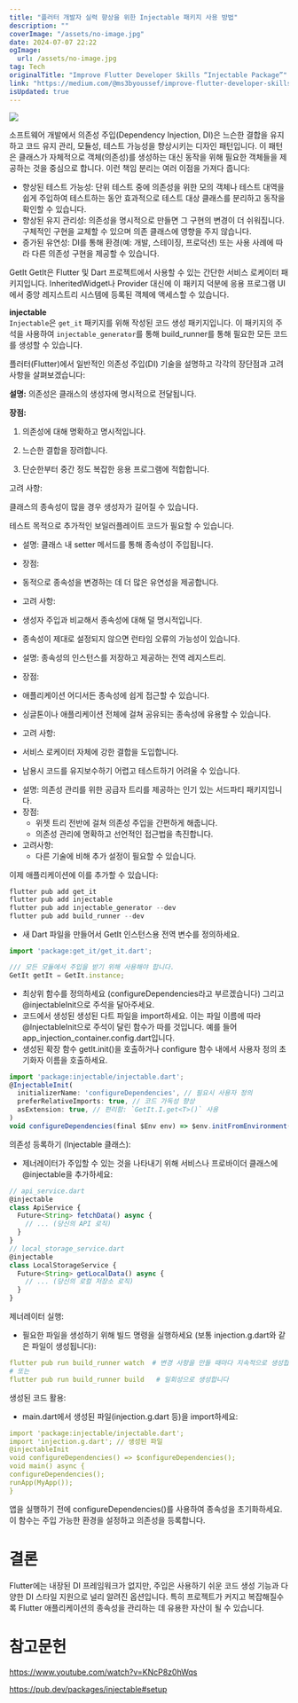 ```yaml
---
title: "플러터 개발자 실력 향상을 위한 Injectable 패키지 사용 방법"
description: ""
coverImage: "/assets/no-image.jpg"
date: 2024-07-07 22:22
ogImage: 
  url: /assets/no-image.jpg
tag: Tech
originalTitle: "Improve Flutter Developer Skills “Injectable Package”"
link: "https://medium.com/@ms3byoussef/improve-flutter-developer-skills-injectable-package-89fca602862e"
isUpdated: true
---
```




<img src="https://miro.medium.com/v2/resize:fit:1400/1*vPsRYWOqdWjuY8Fa5NLd3w.gif" />

소프트웨어 개발에서 의존성 주입(Dependency Injection, DI)은 느슨한 결합을 유지하고 코드 유지 관리, 모듈성, 테스트 가능성을 향상시키는 디자인 패턴입니다. 이 패턴은 클래스가 자체적으로 객체(의존성)를 생성하는 대신 동작을 위해 필요한 객체들을 제공하는 것을 중심으로 합니다. 이런 책임 분리는 여러 이점을 가져다 줍니다:

- 향상된 테스트 가능성: 단위 테스트 중에 의존성을 위한 모의 객체나 테스트 대역을 쉽게 주입하여 테스트하는 동안 효과적으로 테스트 대상 클래스를 분리하고 동작을 확인할 수 있습니다.
- 향상된 유지 관리성: 의존성을 명시적으로 만들면 그 구현의 변경이 더 쉬워집니다. 구체적인 구현을 교체할 수 있으며 의존 클래스에 영향을 주지 않습니다.
- 증가된 유연성: DI를 통해 환경(예: 개발, 스테이징, 프로덕션) 또는 사용 사례에 따라 다른 의존성 구현을 제공할 수 있습니다.

GetIt
GetIt은 Flutter 및 Dart 프로젝트에서 사용할 수 있는 간단한 서비스 로케이터 패키지입니다. InheritedWidget나 Provider 대신에 이 패키지 덕분에 응용 프로그램 UI에서 중앙 레지스트리 시스템에 등록된 객체에 액세스할 수 있습니다.

<div class="content-ad"></div>

**injectable**  
`Injectable`은 `get_it` 패키지를 위해 작성된 코드 생성 패키지입니다. 이 패키지의 주석을 사용하여 `injectable_generator`를 통해 build_runner를 통해 필요한 모든 코드를 생성할 수 있습니다.

플러터(Flutter)에서 일반적인 의존성 주입(DI) 기술을 설명하고 각각의 장단점과 고려사항을 살펴보겠습니다:

**설명:** 의존성은 클래스의 생성자에 명시적으로 전달됩니다.

**장점:**

<div class="content-ad"></div>

1. 의존성에 대해 명확하고 명시적입니다.

2. 느슨한 결합을 장려합니다.

3. 단순한부터 중간 정도 복잡한 응용 프로그램에 적합합니다.

고려 사항:

<div class="content-ad"></div>

클래스의 종속성이 많을 경우 생성자가 길어질 수 있습니다.

테스트 목적으로 추가적인 보일러플레이트 코드가 필요할 수 있습니다.

- 설명: 클래스 내 setter 메서드를 통해 종속성이 주입됩니다.
- 장점:
- 동적으로 종속성을 변경하는 데 더 많은 유연성을 제공합니다.
- 고려 사항:
- 생성자 주입과 비교해서 종속성에 대해 덜 명시적입니다.
- 종속성이 제대로 설정되지 않으면 런타임 오류의 가능성이 있습니다.

- 설명: 종속성의 인스턴스를 저장하고 제공하는 전역 레지스트리.
- 장점:
- 애플리케이션 어디서든 종속성에 쉽게 접근할 수 있습니다.
- 싱글톤이나 애플리케이션 전체에 걸쳐 공유되는 종속성에 유용할 수 있습니다.
- 고려 사항:
- 서비스 로케이터 자체에 강한 결합을 도입합니다.
- 남용시 코드를 유지보수하기 어렵고 테스트하기 어려울 수 있습니다.

<div class="content-ad"></div>

- 설명: 의존성 관리를 위한 공급자 트리를 제공하는 인기 있는 서드파티 패키지입니다.
- 장점:
  - 위젯 트리 전반에 걸쳐 의존성 주입을 간편하게 해줍니다.
  - 의존성 관리에 명확하고 선언적인 접근법을 촉진합니다.
- 고려사항:
  - 다른 기술에 비해 추가 설정이 필요할 수 있습니다.

이제 애플리케이션에 이를 추가할 수 있습니다:

```js
flutter pub add get_it
flutter pub add injectable
flutter pub add injectable_generator --dev
flutter pub add build_runner --dev
```

- 새 Dart 파일을 만들어서 GetIt 인스턴스용 전역 변수를 정의하세요.

<div class="content-ad"></div>

```js
import 'package:get_it/get_it.dart';

/// 모든 모듈에서 주입을 받기 위해 사용해야 합니다.
GetIt getIt = GetIt.instance;
```

- 최상위 함수를 정의하세요 (configureDependencies라고 부르겠습니다) 그리고 @injectableInit으로 주석을 달아주세요.
- 코드에서 생성된 생성된 다트 파일을 import하세요. 이는 파일 이름에 따라 @InjectableInit으로 주석이 달린 함수가 따를 것입니다. 예를 들어 app_injection_container.config.dart입니다.
- 생성된 확장 함수 getIt.init()을 호출하거나 configure 함수 내에서 사용자 정의 초기화자 이름을 호출하세요.

```js
import 'package:injectable/injectable.dart';
@InjectableInit(
  initializerName: 'configureDependencies', // 필요시 사용자 정의
  preferRelativeImports: true, // 코드 가독성 향상
  asExtension: true, // 편리함: `GetIt.I.get<T>()` 사용
)
void configureDependencies(final $Env env) => $env.initFromEnvironment();
```

의존성 등록하기 (Injectable 클래스):

<div class="content-ad"></div>

- 제너레이터가 주입할 수 있는 것을 나타내기 위해 서비스나 프로바이더 클래스에 @injectable을 추가하세요:

```js
// api_service.dart
@injectable
class ApiService {
  Future<String> fetchData() async {
    // ... (당신의 API 로직)
  }
}
// local_storage_service.dart
@injectable
class LocalStorageService {
  Future<String> getLocalData() async {
    // ... (당신의 로컬 저장소 로직)
  }
}
```

제너레이터 실행:

- 필요한 파일을 생성하기 위해 빌드 명령을 실행하세요 (보통 injection.g.dart와 같은 파일이 생성됩니다):

<div class="content-ad"></div>

```yaml
flutter pub run build_runner watch  # 변경 사항을 만들 때마다 지속적으로 생성합니다.
# 또는
flutter pub run build_runner build   # 일회성으로 생성합니다
```

생성된 코드 활용:

- main.dart에서 생성된 파일(injection.g.dart 등)을 import하세요:

```yaml
import 'package:injectable/injectable.dart';
import 'injection.g.dart'; // 생성된 파일
@injectableInit
void configureDependencies() => $configureDependencies();
void main() async {
configureDependencies();
runApp(MyApp());
}
```

<div class="content-ad"></div>

앱을 실행하기 전에 configureDependencies()를 사용하여 종속성을 초기화하세요. 이 함수는 주입 가능한 환경을 설정하고 의존성을 등록합니다.

# 결론

Flutter에는 내장된 DI 프레임워크가 없지만, 주입은 사용하기 쉬운 코드 생성 기능과 다양한 DI 스타일 지원으로 널리 알려진 옵션입니다. 특히 프로젝트가 커지고 복잡해질수록 Flutter 애플리케이션의 종속성을 관리하는 데 유용한 자산이 될 수 있습니다.

# 참고문헌

<div class="content-ad"></div>

https://www.youtube.com/watch?v=KNcP8z0hWqs

https://pub.dev/packages/injectable#setup
